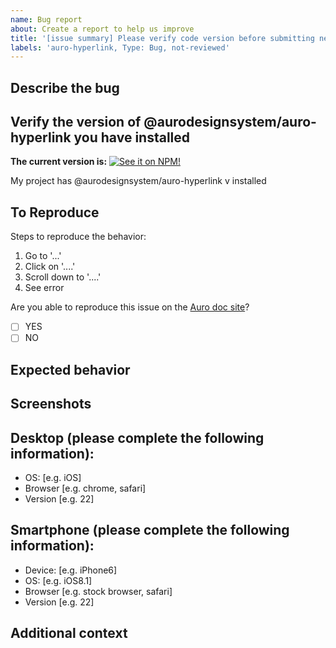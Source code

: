 ```yaml
---
name: Bug report
about: Create a report to help us improve
title: '[issue summary] Please verify code version before submitting new issue'
labels: 'auro-hyperlink, Type: Bug, not-reviewed'
---
```


## Describe the bug

<!-- A clear and concise description of what the bug is. -->

## Verify the version of @aurodesignsystem/auro-hyperlink you have installed

**The current version is:**
[![See it on NPM!](https://img.shields.io/npm/v/@aurodesignsystem/auro-hyperlink?style=for-the-badge&color=orange)](https://www.npmjs.com/package/@aurodesignsystem/auro-hyperlink)

My project has @aurodesignsystem/auro-hyperlink v<!-- insert npm version number here --> installed

## To Reproduce

Steps to reproduce the behavior:

1. Go to '...'
1. Click on '....'
1. Scroll down to '....'
1. See error

Are you able to reproduce this issue on the [Auro doc site](https://auro.alaskaair.com/)?

- [ ] YES
- [ ] NO

## Expected behavior

<!-- A clear and concise description of what you expected to happen. -->

## Screenshots

<!-- If applicable, add screenshots to help explain your problem. -->

## Desktop (please complete the following information):

 - OS: [e.g. iOS]
 - Browser [e.g. chrome, safari]
 - Version [e.g. 22]

## Smartphone (please complete the following information):

 - Device: [e.g. iPhone6]
 - OS: [e.g. iOS8.1]
 - Browser [e.g. stock browser, safari]
 - Version [e.g. 22]

## Additional context

<!-- Add any other context about the problem here. -->

